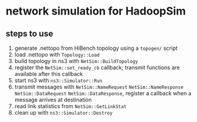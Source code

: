 # network simulation for HadoopSim

## steps to use

1. generate .nettopo from HiBench topology using a `topogen/` script
2. load .nettopo with `Topology::Load`
3. build topology in ns3 with `NetSim::BuildTopology`
4. register the `NetSim::set_ready_cb` callback;
   transmit functions are available after this callback
5. start ns3 with `ns3::Simulator::Run`
6. transmit messages with `NetSim::NameRequest` `NetSim::NameResponse` `NetSim::DataRequest` `NetSim::DataResponse`, register a callback when a message arrives at destination
7. read link statistics from `NetSim::GetLinkStat`
8. clean up with `ns3::Simulator::Destroy`


